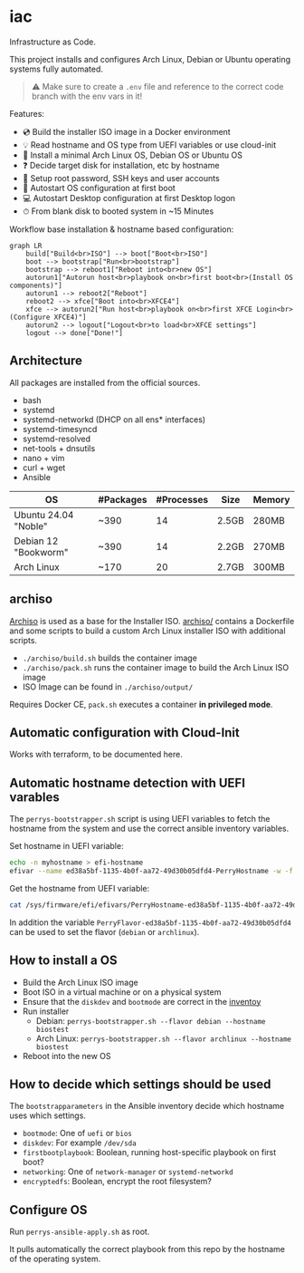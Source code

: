 # iac

Infrastructure as Code.

This project installs and configures Arch Linux, Debian or Ubuntu operating systems fully automated.

> ⚠ Make sure to create a `.env` file and reference to the correct code branch with the env vars in it!

Features:

- 💿 Build the installer ISO image in a Docker environment
- 💡 Read hostname and OS type from UEFI variables or use cloud-init
- 🔨 Install a minimal Arch Linux OS, Debian OS or Ubuntu OS
- ❓ Decide target disk for installation, etc by hostname
- 🔐 Setup root password, SSH keys and user accounts
- 🚀 Autostart OS configuration at first boot
- 💻 Autostart Desktop configuration at first Desktop logon
- ⏱ From blank disk to booted system in ~15 Minutes

Workflow base installation & hostname based configuration:

```mermaid
graph LR
    build["Build<br>ISO"] --> boot["Boot<br>ISO"]
    boot --> bootstrap["Run<br>bootstrap"]
    bootstrap --> reboot1["Reboot into<br>new OS"]
    autorun1["Autorun host<br>playbook on<br>first boot<br>(Install OS components)"]
    autorun1 --> reboot2["Reboot"]
    reboot2 --> xfce["Boot into<br>XFCE4"]
    xfce --> autorun2["Run host<br>playbook on<br>first XFCE Login<br>(Configure XFCE4)"]
    autorun2 --> logout["Logout<br>to load<br>XFCE settings"]
    logout --> done["Done!"]
```

## Architecture

All packages are installed from the official sources.

- bash
- systemd
- systemd-networkd (DHCP on all ens* interfaces)
- systemd-timesyncd
- systemd-resolved
- net-tools + dnsutils
- nano + vim
- curl + wget
- Ansible

| OS                   | #Packages | #Processes | Size  | Memory |
|----------------------|-----------|------------|-------|--------|
| Ubuntu 24.04 "Noble" |      ~390 |         14 | 2.5GB |  280MB |
| Debian 12 "Bookworm" |      ~390 |         14 | 2.2GB |  270MB |
| Arch Linux           |      ~170 |         20 | 2.7GB |  300MB |

## archiso

[Archiso](https://wiki.archlinux.org/title/archiso) is used as a base for the Installer ISO. 
[archiso/](./archiso/) contains a Dockerfile and some scripts to build a custom Arch Linux installer 
ISO with additional scripts.

- `./archiso/build.sh` builds the container image
- `./archiso/pack.sh` runs the container image to build the Arch Linux ISO image
- ISO Image can be found in `./archiso/output/`

Requires Docker CE, `pack.sh` executes a container **in privileged mode**.

## Automatic configuration with Cloud-Init

Works with terraform, to be documented here.

## Automatic hostname detection with UEFI varables

The `perrys-bootstrapper.sh` script is using UEFI variables to fetch the hostname from the system and use the
correct ansible inventory variables.

Set hostname in UEFI variable:

```sh
echo -n myhostname > efi-hostname
efivar --name ed38a5bf-1135-4b0f-aa72-49d30b05dfd4-PerryHostname -w -f efi-hostname
```

Get the hostname from UEFI variable:

```sh
cat /sys/firmware/efi/efivars/PerryHostname-ed38a5bf-1135-4b0f-aa72-49d30b05dfd4
```

In addition the variable `PerryFlavor-ed38a5bf-1135-4b0f-aa72-49d30b05dfd4` can be used to
set the flavor (`debian` or `archlinux`).

## How to install a OS

- Build the Arch Linux ISO image
- Boot ISO in a virtual machine or on a physical system
- Ensure that the `diskdev` and `bootmode` are correct in the [inventoy](./inventory/defaults.yml)
- Run installer
    - Debian: `perrys-bootstrapper.sh --flavor debian --hostname biostest`
    - Arch Linux: `perrys-bootstrapper.sh --flavor archlinux --hostname biostest`
- Reboot into the new OS

## How to decide which settings should be used

The `bootstrapparameters` in the Ansible inventory decide which hostname uses which settings.

- `bootmode`: One of `uefi` or `bios`
- `diskdev`: For example `/dev/sda`
- `firstbootplaybook`: Boolean, running host-specific playbook on first boot?
- `networking`: One of `network-manager` or `systemd-networkd`
- `encryptedfs`: Boolean, encrypt the root filesystem?

## Configure OS

Run `perrys-ansible-apply.sh` as root.

It pulls automatically the correct playbook from this repo by the hostname of the operating system.
